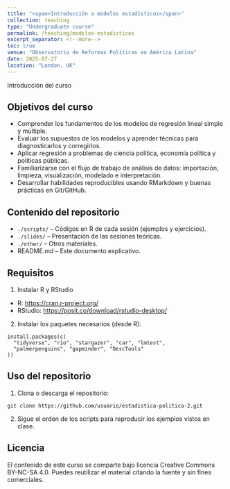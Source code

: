 ```yaml
---
title: "<span>Introducción a modelos estadísticos</span>"
collection: teaching
type: "Undergraduate course"
permalink: /teaching/modelos-estadisticos
excerpt_separator: <!--more-->
toc: true
venue: "Observatorio de Reformas Políticas en América Latina"
date: 2025-07-27
location: "London, UK"
---
```


Introducción del curso
<!--more-->

## Objetivos del curso

-   Comprender los fundamentos de los modelos de regresión lineal simple y múltiple.
-   Evaluar los supuestos de los modelos y aprender técnicas para diagnosticarlos y corregirlos.
-   Aplicar regresión a problemas de ciencia política, economía política y políticas públicas.
-   Familiarizarse con el flujo de trabajo de análisis de datos: importación, limpieza, visualización, modelado e interpretación.
-   Desarrollar habilidades reproducibles usando RMarkdown y buenas prácticas en Git/GitHub.

## Contenido del repositorio

-   `./scripts/` – Códigos en R de cada sesión (ejemplos y ejercicios).
-   `./slides/` – Presentación de las sesiones teóricas.
-   `./other/` – Otros materiales.
-   README.md – Este documento explicativo.

## Requisitos

1. Instalar R y RStudio
   
-   R: https://cran.r-project.org/
-   RStudio: https://posit.co/download/rstudio-desktop/

2. Instalar los paquetes necesarios (desde R):
   
```
install.packages(c(
  "tidyverse", "rio", "stargazer", "car", "lmtest",
  "palmerpenguins", "gapminder", "DescTools"
))
```

## Uso del repositorio

1. Clona o descarga el repositorio:
   
```
git clone https://github.com/usuario/estadistica-politica-2.git
```

2. Sigue el orden de los scripts para reproducir los ejemplos vistos en clase.

## Licencia

El contenido de este curso se comparte bajo licencia Creative Commons BY-NC-SA 4.0. Puedes reutilizar el material citando la fuente y sin fines comerciales.